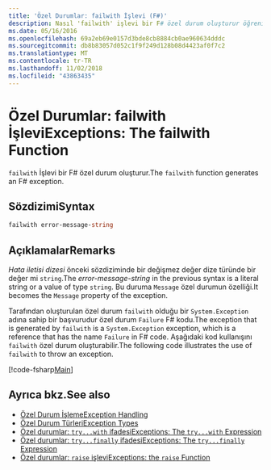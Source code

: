 ```yaml
---
title: 'Özel Durumlar: failwith İşlevi (F#)'
description: Nasıl 'failwith' işlevi bir F# özel durum oluşturur öğrenin.
ms.date: 05/16/2016
ms.openlocfilehash: 69a2eb69e0157d3bde8cb8884cb0ae960634dddc
ms.sourcegitcommit: db8b83057d052c1f9f249d128b08d4423af0f7c2
ms.translationtype: MT
ms.contentlocale: tr-TR
ms.lasthandoff: 11/02/2018
ms.locfileid: "43863435"
---
```

# <a name="exceptions-the-failwith-function"></a><span data-ttu-id="66038-103">Özel Durumlar: failwith İşlevi</span><span class="sxs-lookup"><span data-stu-id="66038-103">Exceptions: The failwith Function</span></span>

<span data-ttu-id="66038-104">`failwith` İşlevi bir F# özel durum oluşturur.</span><span class="sxs-lookup"><span data-stu-id="66038-104">The `failwith` function generates an F# exception.</span></span>

## <a name="syntax"></a><span data-ttu-id="66038-105">Sözdizimi</span><span class="sxs-lookup"><span data-stu-id="66038-105">Syntax</span></span>

```fsharp
failwith error-message-string
```

## <a name="remarks"></a><span data-ttu-id="66038-106">Açıklamalar</span><span class="sxs-lookup"><span data-stu-id="66038-106">Remarks</span></span>

<span data-ttu-id="66038-107">*Hata iletisi dizesi* önceki sözdiziminde bir değişmez değer dize türünde bir değer mi `string`.</span><span class="sxs-lookup"><span data-stu-id="66038-107">The *error-message-string* in the previous syntax is a literal string or a value of type `string`.</span></span> <span data-ttu-id="66038-108">Bu duruma `Message` özel durumun özelliği.</span><span class="sxs-lookup"><span data-stu-id="66038-108">It becomes the `Message` property of the exception.</span></span>

<span data-ttu-id="66038-109">Tarafından oluşturulan özel durum `failwith` olduğu bir `System.Exception` adına sahip bir başvurudur özel durum `Failure` F# kodu.</span><span class="sxs-lookup"><span data-stu-id="66038-109">The exception that is generated by `failwith` is a `System.Exception` exception, which is a reference that has the name `Failure` in F# code.</span></span> <span data-ttu-id="66038-110">Aşağıdaki kod kullanışını `failwith` özel durum oluşturabilir.</span><span class="sxs-lookup"><span data-stu-id="66038-110">The following code illustrates the use of `failwith` to throw an exception.</span></span>

[!code-fsharp[Main](../../../../samples/snippets/fsharp/lang-ref-2/snippet6001.fs)]

## <a name="see-also"></a><span data-ttu-id="66038-111">Ayrıca bkz.</span><span class="sxs-lookup"><span data-stu-id="66038-111">See also</span></span>

- [<span data-ttu-id="66038-112">Özel Durum İşleme</span><span class="sxs-lookup"><span data-stu-id="66038-112">Exception Handling</span></span>](index.md)
- [<span data-ttu-id="66038-113">Özel Durum Türleri</span><span class="sxs-lookup"><span data-stu-id="66038-113">Exception Types</span></span>](exception-types.md)
- [<span data-ttu-id="66038-114">Özel durumlar: `try...with` ifadesi</span><span class="sxs-lookup"><span data-stu-id="66038-114">Exceptions: The `try...with` Expression</span></span>](the-try-with-expression.md)
- [<span data-ttu-id="66038-115">Özel durumlar: `try...finally` ifadesi</span><span class="sxs-lookup"><span data-stu-id="66038-115">Exceptions: The `try...finally` Expression</span></span>](the-try-finally-expression.md)
- [<span data-ttu-id="66038-116">Özel durumlar: `raise` işlevi</span><span class="sxs-lookup"><span data-stu-id="66038-116">Exceptions: the `raise` Function</span></span>](the-raise-function.md)
